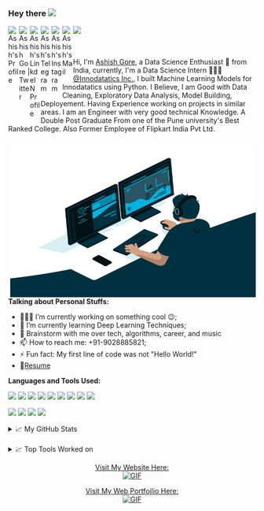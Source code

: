 ### Hey there <img src="https://media.giphy.com/media/hvRJCLFzcasrR4ia7z/giphy.gif" width="25px"><p align="center">
<a href="https://ashishgore.ml/">
  <img align="left" alt="Ashish's Profile" width="22px" src="https://cdn.jsdelivr.net/npm/simple-icons@v3/icons/discord.svg" />
</a>
<a href="https://twitter.com/Ashish17969125">
  <img align="left" alt="Ashish Gore | Twitter" width="22px" src="https://cdn.jsdelivr.net/npm/simple-icons@v3/icons/twitter.svg" />
</a>
<a href="https://www.linkedin.com/in/ashish-gore234/">
  <img align="left" alt="Ashish's LinkdeIN Profile" width="22px" src="https://cdn.jsdelivr.net/npm/simple-icons@v3/icons/linkedin.svg" />
</a>
<a href="https://t.me/ashish_gore234">
  <img align="left" alt="Ashish's Telegram" width="22px" src="https://cdn.jsdelivr.net/npm/simple-icons@v3/icons/telegram.svg" />
</a>
<a href="https://www.instagram.com/ash.gore/">
  <img align="left" alt="Ashish's Instagram" width="22px" src="https://cdn.jsdelivr.net/npm/simple-icons@v3/icons/instagram.svg" />
</a>
<a href="mailto:ashish.gore234@gmail.com">
  <img align="left" alt="Ashish's Mail" width="22px" src="https://cdn.jsdelivr.net/npm/simple-icons@v3/icons/gmail.svg" />
</a>

![](https://visitor-badge.glitch.me/badge?page_id=Ashish-Gore.Ashish-Gore)

<br />

Hi, I'm [Ashish Gore](https://ashishgore.ml/), a Data Science Enthusiast 🚀 from India, currently, I'm a Data Science Intern 🙍🏽‍♂️ [@Innodatatics Inc.](https://innodatatics.com/), I built Machine Learning Models for Innodatatics using Python. I Believe, I am Good with Data Cleaning, Exploratory Data Analysis, Model Building, Deployement. Having Experience working on projects in similar areas. I am an Engineer with very good technical Knowledge. A Double Post Graduate From one of the Pune university's Best Ranked College. Also Former Employee of Flipkart India Pvt Ltd.

  <img align="right" alt="GIF" src="https://github.com/Ashish-Gore/Ashish-Gore/blob/master/code.gif?raw=true" width="500" height="320" />
  
**Talking about Personal Stuffs:**

- 👨🏽‍💻 I’m currently working on something cool :wink:;
- 🌱 I’m currently learning Deep Learning Techniques; 
- 💬 Brainstorm with me over tech, algorithms, career, and music 
- 📫 How to reach me: +91-9028885821;
- ⚡ Fun fact: My first line of code was not "Hello World!"
- 📝[Resume](https://ashishgore.ml/files/Ashish_cv.pdf)

**Languages and Tools Used:**  

<code><img height="20" src="https://ashishgore.ml/images/skills/R.png"></code>
<code><img height="20" src="https://ashishgore.ml/images/skills/python.png"></code>
<code><img height="20" src="https://ashishgore.ml/images/skills/cloud.png"></code>
<code><img height="20" src="https://ashishgore.ml/images/skills/tableau.png"></code>
<code><img height="20" src="https://ashishgore.ml/images/skills/sql.png"></code>
<code><img height="20" src="https://ashishgore.ml/images/skills/excel.png"></code>
<code><img height="20" src="https://ashishgore.ml/images/skills/html.png"></code>
<code><img height="20" src="https://ashishgore.ml/images/skills/pyspark.png"></code>
<code><img height="20" src="https://ashishgore.ml/images/projects/nlp.png"></code>


<code><img height="20" src="https://img.shields.io/badge/-CSS3-black?logo=css3&style=social"></code>
<code><img height="20" src="https://img.shields.io/badge/-Bootstrap-black?logo=bootstrap&style=social"></code>
<code><img height="20" src="https://img.shields.io/badge/-Git-black?logo=git&style=social"></code>
<code><img height="20" src="https://img.shields.io/badge/-GitHub-black?logo=github&style=social"></code>

<details><p align="left">
<summary>📈 My GitHub Stats</summary>

<p align="left"> <img src="https://github-readme-stats.vercel.app/api?username=Ashish-Gore&show_icons=true&theme=gotham" alt="Ashish-Gore" />

</details>
<br />

<details><p align="right">
<summary>📈 Top Tools Worked on</summary>

<p align="right"> <img src="https://github-readme-stats.vercel.app/api/top-langs/?username=Ashish-Gore&hide=TeX" />

</details>

<a href="https://aimagic.tech/">
<p align="center"> Visit My Website Here:
</a>
<br />
<a href="https://aimagic.tech/">
<img align="centre" alt="GIF" src="https://github.com/Ashish-Gore/Ashish-Gore/blob/master/aimagic.tech.gif?raw=true" width="640" height="360" />
</a>
<br />
<a href="https://ashishgore.ml/">
<p align="center"> Visit My Web Portfoilio Here:
</a>
<br />
<a href="https://ashishgore.ml/">
<img align="centre" alt="GIF" src="https://github.com/Ashish-Gore/Ashish-Gore/blob/master/Ashish's%20web%20Portfolio.gif?raw=true" width="640" height="360" />
</a>
